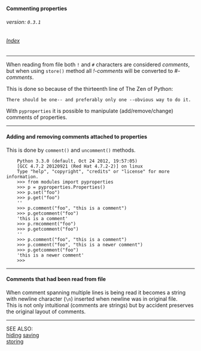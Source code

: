 #### Commenting properties
###### _version: `0.3.1`_

###### [Index](index.mdown)
----


When reading from file both `!` and `#` characters are considered _comments_, but 
when using `store()` method all _!-comments_ will be converted to _#-comments_.

This is done so because of the thirteenth line of The Zen of Python:  

    There should be one-- and preferably only one --obvious way to do it.


With `pyproperties` it is possible to manipulate (add/remove/change) comments of properties.


----

#### Adding and removing comments attached to properties

This is done by `comment()` and `uncomment()` methods.

        Python 3.3.0 (default, Oct 24 2012, 19:57:05) 
        [GCC 4.7.2 20120921 (Red Hat 4.7.2-2)] on linux
        Type "help", "copyright", "credits" or "license" for more information.
        >>> from modules import pyproperties
        >>> p = pyproperties.Properties()
        >>> p.set("foo")
        >>> p.get("foo")
        ''
        >>> p.comment("foo", "this is a comment")
        >>> p.getcomment("foo")
        'this is a comment'
        >>> p.rmcomment("foo")
        >>> p.getcomment("foo")
        ''
        >>> p.comment("foo", "this is a comment")
        >>> p.comment("foo", "this is a newer comment")
        >>> p.getcomment("foo")
        'this is a newer comment'
        >>>

----

#### Comments that had been read from file

When comment spanning multiple lines is being read it becomes a string with 
newline character (`\n`) inserted when newline was in original file.  
This is not only intuitional (comments are strings) but 
by accident preserves the original layout of comments.


----

SEE ALSO:  
[hiding](hiding.mdown)
[saving](saving.mdown)  
[storing](storing.mdown)
